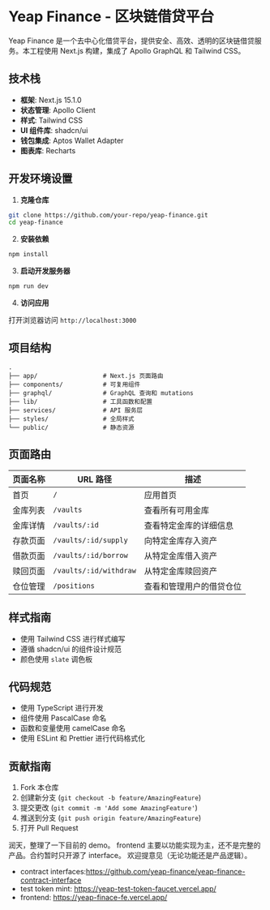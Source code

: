 # Yeap Finance - 区块链借贷平台

Yeap Finance 是一个去中心化借贷平台，提供安全、高效、透明的区块链借贷服务。本工程使用 Next.js 构建，集成了 Apollo GraphQL 和 Tailwind CSS。

## 技术栈

- **框架**: Next.js 15.1.0
- **状态管理**: Apollo Client
- **样式**: Tailwind CSS
- **UI 组件库**: shadcn/ui
- **钱包集成**: Aptos Wallet Adapter
- **图表库**: Recharts

## 开发环境设置

1. **克隆仓库**

```bash
git clone https://github.com/your-repo/yeap-finance.git
cd yeap-finance
```

2. **安装依赖**

```bash
npm install
```

3. **启动开发服务器**

```bash
npm run dev
```

4. **访问应用**

打开浏览器访问 `http://localhost:3000`

## 项目结构

```
.
├── app/                  # Next.js 页面路由
├── components/           # 可复用组件
├── graphql/              # GraphQL 查询和 mutations
├── lib/                  # 工具函数和配置
├── services/             # API 服务层
├── styles/               # 全局样式
└── public/               # 静态资源
```

## 页面路由

| 页面名称       | URL 路径                          | 描述                                 |
|----------------|-----------------------------------|--------------------------------------|
| 首页           | `/`                               | 应用首页                             |
| 金库列表       | `/vaults`                         | 查看所有可用金库                     |
| 金库详情       | `/vaults/:id`                     | 查看特定金库的详细信息               |
| 存款页面       | `/vaults/:id/supply`              | 向特定金库存入资产                   |
| 借款页面       | `/vaults/:id/borrow`              | 从特定金库借入资产                   |
| 赎回页面       | `/vaults/:id/withdraw`            | 从特定金库赎回资产                   |
| 仓位管理       | `/positions`                      | 查看和管理用户的借贷仓位             |

## 样式指南

- 使用 Tailwind CSS 进行样式编写
- 遵循 shadcn/ui 的组件设计规范
- 颜色使用 `slate` 调色板

## 代码规范

- 使用 TypeScript 进行开发
- 组件使用 PascalCase 命名
- 函数和变量使用 camelCase 命名
- 使用 ESLint 和 Prettier 进行代码格式化

## 贡献指南

1. Fork 本仓库
2. 创建新分支 (`git checkout -b feature/AmazingFeature`)
3. 提交更改 (`git commit -m 'Add some AmazingFeature'`)
4. 推送到分支 (`git push origin feature/AmazingFeature`)
5. 打开 Pull Request


润天，整理了一下目前的 demo。
frontend 主要以功能实现为主，还不是完整的产品。合约暂时只开源了 interface。
欢迎提意见（无论功能还是产品逻辑）。

- contract interfaces:https://github.com/yeap-finance/yeap-finance-contract-interface
- test token mint: https://yeap-test-token-faucet.vercel.app/
- frontend: https://yeap-finace-fe.vercel.app/